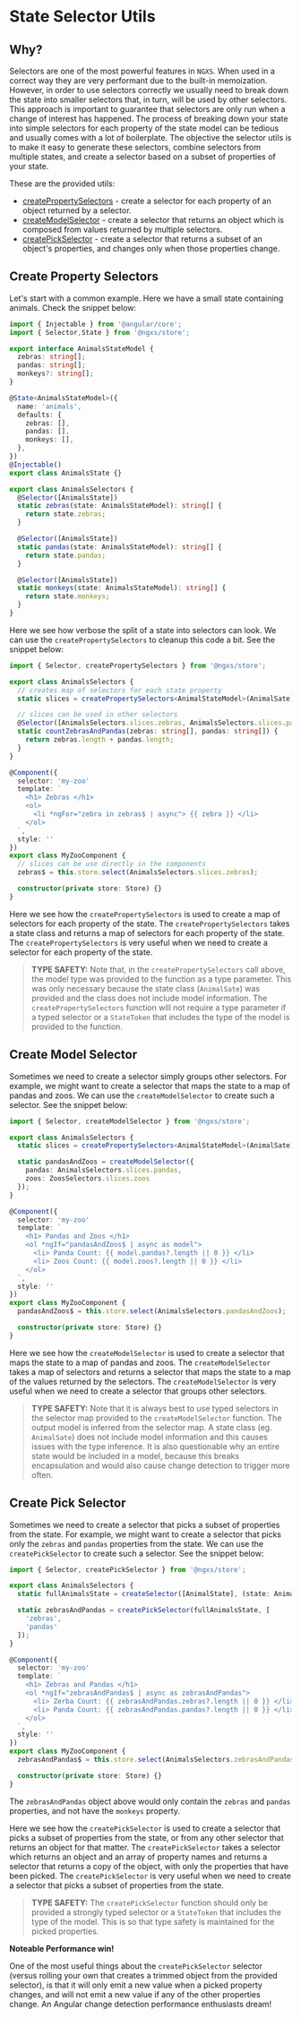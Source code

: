 # State Selector Utils

## Why?

Selectors are one of the most powerful features in `NGXS`. When used in a correct way they are very performant due to the built-in memoization. However, in order to use selectors correctly we usually need to break down the state into smaller selectors that, in turn, will be used by other selectors. This approach is important to guarantee that selectors are only run when a change of interest has happened.
The process of breaking down your state into simple selectors for each property of the state model can be tedious and usually comes with a lot of boilerplate. The objective the selector utils is to make it easy to generate these selectors, combine selectors from multiple states, and create a selector based on a subset of properties of your state.

These are the provided utils:

- [createPropertySelectors](#create-property-selectors) - create a selector for each property of an object returned by a selector.
- [createModelSelector](#create-model-selector) - create a selector that returns an object which is composed from values returned by multiple selectors.
- [createPickSelector](#create-pick-selector) - create a selector that returns a subset of an object's properties, and changes only when those properties change.

## Create Property Selectors

Let's start with a common example. Here we have a small state containing animals. Check the snippet below:

```ts
import { Injectable } from '@angular/core';
import { Selector,State } from '@ngxs/store';

export interface AnimalsStateModel {
  zebras: string[];
  pandas: string[];
  monkeys?: string[];
}

@State<AnimalsStateModel>({
  name: 'animals',
  defaults: {
    zebras: [],
    pandas: [],
    monkeys: [],
  },
})
@Injectable()
export class AnimalsState {}

export class AnimalsSelectors {
  @Selector([AnimalsState])
  static zebras(state: AnimalsStateModel): string[] {
    return state.zebras;
  }

  @Selector([AnimalsState])
  static pandas(state: AnimalsStateModel): string[] {
    return state.pandas;
  }

  @Selector([AnimalsState])
  static monkeys(state: AnimalsStateModel): string[] {
    return state.monkeys;
  }
}
```

Here we see how verbose the split of a state into selectors can look. We can use the `createPropertySelectors` to cleanup this code a bit. See the snippet below:

```ts
import { Selector, createPropertySelectors } from '@ngxs/store';

export class AnimalsSelectors {
  // creates map of selectors for each state property
  static slices = createPropertySelectors<AnimalStateModel>(AnimalSate);

  // slices can be used in other selectors
  @Selector([AnimalsSelectors.slices.zebras, AnimalsSelectors.slices.pandas])
  static countZebrasAndPandas(zebras: string[], pandas: string[]) {
    return zebras.length + pandas.length;
  }
}

@Component({
  selector: 'my-zoo'
  template: `
    <h1> Zebras </h1>
    <ol>
      <li *ngFor="zebra in zebras$ | async"> {{ zebra }} </li>
    </ol>
  `,
  style: ''
})
export class MyZooComponent {
  // slices can be use directly in the components
  zebras$ = this.store.select(AnimalsSelectors.slices.zebras);

  constructor(private store: Store) {}
}
```

Here we see how the `createPropertySelectors` is used to create a map of selectors for each property of the state. The `createPropertySelectors` takes a state class and returns a map of selectors for each property of the state. The `createPropertySelectors` is very useful when we need to create a selector for each property of the state.

> **TYPE SAFETY:** Note that, in the `createPropertySelectors` call above, the model type was provided to the function as a type parameter. This was only necessary because the state class (`AnimalSate`) was provided and the class does not include model information. The `createPropertySelectors` function will not require a type parameter if a typed selector or a `StateToken` that includes the type of the model is provided to the function.

## Create Model Selector

Sometimes we need to create a selector simply groups other selectors. For example, we might want to create a selector that maps the state to a map of pandas and zoos. We can use the `createModelSelector` to create such a selector. See the snippet below:

```ts
import { Selector, createModelSelector } from '@ngxs/store';

export class AnimalsSelectors {
  static slices = createPropertySelectors<AnimalStateModel>(AnimalSate);

  static pandasAndZoos = createModelSelector({
    pandas: AnimalsSelectors.slices.pandas,
    zoos: ZoosSelectors.slices.zoos
  });
}

@Component({
  selector: 'my-zoo'
  template: `
    <h1> Pandas and Zoos </h1>
    <ol *ngIf="pandasAndZoos$ | async as model">
      <li> Panda Count: {{ model.pandas?.length || 0 }} </li>
      <li> Zoos Count: {{ model.zoos?.length || 0 }} </li>
    </ol>
  `,
  style: ''
})
export class MyZooComponent {
  pandasAndZoos$ = this.store.select(AnimalsSelectors.pandasAndZoos);

  constructor(private store: Store) {}
}
```

Here we see how the `createModelSelector` is used to create a selector that maps the state to a map of pandas and zoos. The `createModelSelector` takes a map of selectors and returns a selector that maps the state to a map of the values returned by the selectors. The `createModelSelector` is very useful when we need to create a selector that groups other selectors.

> **TYPE SAFETY:** Note that it is always best to use typed selectors in the selector map provided to the `createModelSelector` function. The output model is inferred from the selector map. A state class (eg. `AnimalSate`) does not include model information and this causes issues with the type inference. It is also questionable why an entire state would be included in a model, because this breaks encapsulation and would also cause change detection to trigger more often.

## Create Pick Selector

Sometimes we need to create a selector that picks a subset of properties from the state. For example, we might want to create a selector that picks only the `zebras` and `pandas` properties from the state. We can use the `createPickSelector` to create such a selector. See the snippet below:

```ts
import { Selector, createPickSelector } from '@ngxs/store';

export class AnimalsSelectors {
  static fullAnimalsState = createSelector([AnimalState], (state: AnimalStateModel) => state);

  static zebrasAndPandas = createPickSelector(fullAnimalsState, [
    'zebras',
    'pandas'
  ]);
}

@Component({
  selector: 'my-zoo'
  template: `
    <h1> Zebras and Pandas </h1>
    <ol *ngIf="zebrasAndPandas$ | async as zebrasAndPandas">
      <li> Zerba Count: {{ zebrasAndPandas.zebras?.length || 0 }} </li>
      <li> Panda Count: {{ zebrasAndPandas.pandas?.length || 0 }} </li>
    </ol>
  `,
  style: ''
})
export class MyZooComponent {
  zebrasAndPandas$ = this.store.select(AnimalsSelectors.zebrasAndPandas);

  constructor(private store: Store) {}
}
```

The `zebrasAndPandas` object above would only contain the `zebras` and `pandas` properties, and not have the `monkeys` property.

Here we see how the `createPickSelector` is used to create a selector that picks a subset of properties from the state, or from any other selector that returns an object for that matter. The `createPickSelector` takes a selector which returns an object and an array of property names and returns a selector that returns a copy of the object, with only the properties that have been picked. The `createPickSelector` is very useful when we need to create a selector that picks a subset of properties from the state.

> **TYPE SAFETY:** The `createPickSelector` function should only be provided a strongly typed selector or a `StateToken` that includes the type of the model. This is so that type safety is maintained for the picked properties.

**Noteable Performance win!**

One of the most useful things about the `createPickSelector` selector (versus rolling your own that creates a trimmed object from the provided selector), is that it will only emit a new value when a picked property changes, and will not emit a new value if any of the other properties change. An Angular change detection performance enthusiasts dream!
